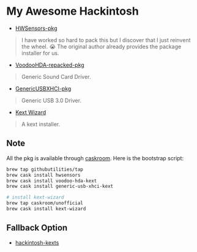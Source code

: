 # My Awesome Hackintosh

* [HWSensors-pkg](https://github.com/githubutilities/HWSensors-pkg)

> I have worked so hard to pack this but I discover that I just reinvent
> the wheel. :sob:
> The original author already provides the package installer for us.

* [VoodooHDA-repacked-pkg](https://github.com/githubutilities/VoodooHDA-repacked-pkg)

> Generic Sound Card Driver.

* [GenericUSBXHCI-pkg](https://github.com/githubutilities/GenericUSBXHCI-pkg)

> Generic USB 3.0 Driver.

* [Kext Wizard](http://www.insanelymac.com/forum/topic/253395-kext-wizard-easy-to-use-kext-installer-and-more/)

> A kext installer.


## Note

All the pkg is available through [caskroom](https://github.com/caskroom/homebrew-cask). Here is the bootstrap script:

```sh
brew tap githubutilities/tap
brew cask install hwsensors
brew cask install voodoo-hda-kext
brew cask install generic-usb-xhci-kext

# install kext-wizard
brew tap caskroom/unofficial
brew cask install kext-wizard
```

## Fallback Option

* [hackintosh-kexts](https://github.com/githubutilities/hackintosh-kexts)

